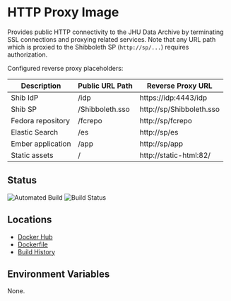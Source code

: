 # HTTP Proxy Image

Provides public HTTP connectivity to the JHU Data Archive by terminating SSL connections and proxying related services.  Note that any URL path which is proxied to the Shibboleth SP (`http://sp/...`) requires authorization.

Configured reverse proxy placeholders:

|Description|Public URL Path|Reverse Proxy URL|
|---|---|---|
|Shib IdP|/idp|https://idp:4443/idp|
|Shib SP|/Shibboleth.sso|http://sp/Shibboleth.sso|
|Fedora repository|/fcrepo|http://sp/fcrepo|
|Elastic Search|/es|http://sp/es|
|Ember application|/app|http://sp/app|
|Static assets|/|http://static-html:82/|

## Status
![Automated Build](https://img.shields.io/docker/cloud/automated/jhuda/proxy) ![Build Status](https://img.shields.io/docker/cloud/build/jhuda/proxy)

## Locations
* [Docker Hub](https://hub.docker.com/r/jhuda/proxy/tags) 
* [Dockerfile](Dockerfile)
* [Build History](https://hub.docker.com/r/jhuda/proxy/builds)

## Environment Variables

None.
